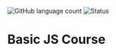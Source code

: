 ![GitHub language count](https://img.shields.io/github/languages/count/gabimin/BasicJS) ![Status](https://img.shields.io/static/v1?label=<Status>&message=<UnderConstruction>&color=<yellow>)

# Basic JS Course
